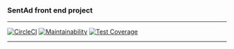 ### SentAd front end project
____
[![CircleCI](https://circleci.com/gh/SentadMedia/snt-web.svg?style=svg?circle-token=18a21b716790db9655ab7cd6c752bf0b2d830861)](https://circleci.com/gh/SentadMedia/snt-web)
[![Maintainability](https://api.codeclimate.com/v1/badges/4b8685910ab9557b0d9b/maintainability)](https://codeclimate.com/repos/5a049beb47b5f802ca0000a9/maintainability)
[![Test Coverage](https://api.codeclimate.com/v1/badges/4b8685910ab9557b0d9b/test_coverage)](https://codeclimate.com/repos/5a049beb47b5f802ca0000a9/test_coverage)
____
